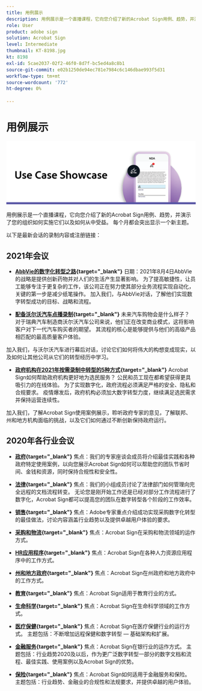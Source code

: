 ```yaml
---
title: 用例展示
description: 用例展示是一个直播课程，它向您介绍了新的Acrobat Sign用例、趋势，并演示了您的组织如何实施这些用例并从中受益
role: User
product: adobe sign
solution: Acrobat Sign
level: Intermediate
thumbnail: KT-8198.jpg
kt: 8198
exl-id: 5cae2037-02f2-46f0-8d7f-bc5ed4a8c8b1
source-git-commit: e02b1250de94ec781e7984c6c146dbae993f5d31
workflow-type: tm+mt
source-wordcount: '772'
ht-degree: 0%

---
```


# 用例展示

![用例横幅](../assets/UCSC_Rebrand.png)

用例展示是一个直播课程，它向您介绍了新的Acrobat Sign用例、趋势，并演示了您的组织如何实施它们以及如何从中受益。 每个月都会突出显示一个新主题。

以下是最新会话的录制内容或注册链接：

## 2021年会议

* **[AbbVie的数字化转型之路](https://use-case-showcase-with-abbvie.joinus.adobeevents.com/){target=&quot;_blank&quot;}**
日期：2021年8月4日AbbVie的战略是提供创新药物并对人们的生活产生显著影响。 为了提高敏捷性，让员工能够专注于更复杂的工作，该公司正在努力使其部分业务流程实现自动化，关键的第一步是减少纸笔操作。 加入我们，与AbbVie对话，了解他们实现数字转型成功的目标、战略和流程。

* **[配备沃尔沃汽车点播录制](https://gateway.on24.com/wcc/eh/2172296/lp/2963219/adobe-sign-use-case-showcase%3A-featuring-volvo-cars/){target=&quot;_blank&quot;}**
未来汽车购物会是什么样子？ 对于瑞典汽车制造商沃尔沃汽车公司来说，他们正在改变商业模式，这将影响客户对下一代汽车购买者的期望。 其流程的核心是能够提供与他们的高级产品相匹配的最高质量客户体验。

加入我们，与沃尔沃汽车进行幕后对话，讨论它们如何将伟大的构想变成现实，以及如何让其他公司从它们的转型经历中学习。

* **[政府机构在2021年按需录制中转型的5种方式](https://gateway.on24.com/wcc/eh/2172296/lp/2790280/5-ways-government-agencies-will-transform-in-2021-/){target=&quot;_blank&quot;}**
Acrobat Sign如何帮助政府机构更好地为选民服务？ 公民和员工现在都希望获得更具吸引力的在线体验。 为了实现数字化，政府流程必须满足严格的安全、隐私和合规要求。 疫情爆发后，政府机构必须加大数字转型力度，继续满足选民需求并保持运营连续性。

加入我们，了解Acrobat Sign使用案例展示，聆听政府专家的意见，了解联邦、州和地方机构面临的挑战，以及它们如何通过不断创新保持政府运行。

## 2020年各行业会议

* **[政府](https://event.on24.com/wcc/r/2790280/7FFF27458A6834FDF8C73C5149637590?partnerref=EXL){target=&quot;_blank&quot;}**
焦点：我们的专家座谈会成员将介绍最佳实践和各种政府特定使用案例，以向您展示Acrobat Sign如何可以帮助您的团队节省时间、金钱和资源，同时保持合规性和安全性。

* **[法律](https://event.on24.com/wcc/r/2634329/292CA0B317E56600A114508CC55376BF?partnerref=EXL){target=&quot;_blank&quot;}**
焦点：我们的小组成员讨论了法律部门如何管理向完全远程的文档流程转变。 无论您是刚开始工作还是已经对部分工作流程进行了数字化，Acrobat Sign都可以提高您的团队在数字转型各个阶段的工作效率。

* **[销售](https://acrobat.adobe.com/us/en/business/webinars/adobe-sign-use-case-showcase-sales.html){target=&quot;_blank&quot;}**
焦点：Adobe专家重点介绍成功实现采购数字化转型的最佳做法，讨论内容涵盖行业趋势以及提供卓越用户体验的要求。

* **[采购和物流](https://event.on24.com/wcc/r/2514418/278FB6F16C198E2B866CF487AF9514F6){target=&quot;_blank&quot;}**
焦点：Acrobat Sign在采购和物流领域的运作方式。

* **[HR应用程序](https://event.on24.com/wcc/r/2351937/D9E34A102F309DFCAF0D07D5192BD66D){target=&quot;_blank&quot;}**
焦点：Acrobat Sign在各种人力资源应用程序中的工作方式。

* **[州和地方政府](https://event.on24.com/wcc/r/2351937/D9E34A102F309DFCAF0D07D5192BD66D){target=&quot;_blank&quot;}**
焦点：Acrobat Sign在州政府和地方政府中的工作方式。

* **[教育](https://event.on24.com/wcc/r/2241711/762243D5EE65DAC44D3AE7BCCD3388A7){target=&quot;_blank&quot;}**
焦点：Acrobat Sign适用于教育行业的方式。

* **[生命科学](https://event.on24.com/wcc/r/2204781/2C266134D08DDE48E17C77746F192AA6){target=&quot;_blank&quot;}**
焦点：Acrobat Sign在生命科学领域的工作方式。

* **[医疗保健](https://event.on24.com/wcc/r/2202626/1D60C42BD396AE273CB09CF53F1051BE){target=&quot;_blank&quot;}**
焦点：Acrobat Sign在医疗保健行业的运行方式。 主题包括：不断增加远程保健和数字转型 — 基础架构和扩展。

* **[金融服务](https://event.on24.com/wcc/r/2177152/40A4315A5D32F21AFB5EB03E25C15992){target=&quot;_blank&quot;}**
焦点：Acrobat Sign在银行业的运作方式。 主题包括：行业趋势2020及以后，作为更广泛数字转型一部分的数字文档和流程、最佳实践、使用案例以及Acrobat Sign的优势。

* **[保险](https://event.on24.com/wcc/r/2162717/1449ED610AD3B545004079728D9AE0F6){target=&quot;_blank&quot;}**
焦点：Acrobat Sign如何适用于金融服务和保险。 主题包括：行业趋势、金融业的合规性和法规要求，并提供卓越的用户体验。
